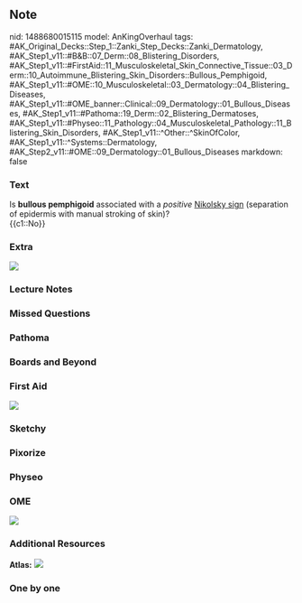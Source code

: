 ## Note
nid: 1488680015115
model: AnKingOverhaul
tags: #AK_Original_Decks::Step_1::Zanki_Step_Decks::Zanki_Dermatology, #AK_Step1_v11::#B&B::07_Derm::08_Blistering_Disorders, #AK_Step1_v11::#FirstAid::11_Musculoskeletal_Skin_Connective_Tissue::03_Derm::10_Autoimmune_Blistering_Skin_Disorders::Bullous_Pemphigoid, #AK_Step1_v11::#OME::10_Musculoskeletal::03_Dermatology::04_Blistering_Diseases, #AK_Step1_v11::#OME_banner::Clinical::09_Dermatology::01_Bullous_Diseases, #AK_Step1_v11::#Pathoma::19_Derm::02_Blistering_Dermatoses, #AK_Step1_v11::#Physeo::11_Pathology::04_Musculoskeletal_Pathology::11_Blistering_Skin_Disorders, #AK_Step1_v11::^Other::^SkinOfColor, #AK_Step1_v11::^Systems::Dermatology, #AK_Step2_v11::#OME::09_Dermatology::01_Bullous_Diseases
markdown: false

### Text
<div>
  <div>
    Is <b>bullous pemphigoid</b> associated with a <i>positive</i>
    <u>Nikolsky sign</u> (separation of epidermis with manual
    stroking of skin)?
  </div>
  <div>
    {{c1::No}}
  </div>
</div>

### Extra
<img src="paste-169d3a38e2c4476dedc98cc2eb2bb08b425b425b.png">

### Lecture Notes


### Missed Questions


### Pathoma


### Boards and Beyond


### First Aid
<img src="tmp8ThX18.png">

### Sketchy


### Pixorize


### Physeo


### OME
<div class="ome-widget">
  <a href=
  "https://onlinemeded.org/spa/dermatology/bullous-diseases/acquire?ref=anki">
  <img src="_OME_AnkiFlashcards_Lesson_2.png"></a>
</div>

### Additional Resources
<b>Atlas:</b> <img src="tmpjSouDs.png">

### One by one

